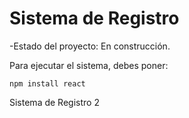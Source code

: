 <h1>Sistema de Registro</h1>

-Estado del proyecto: En construcción.

Para ejecutar el sistema, debes poner:

```npm install react```

Sistema de Registro 2
